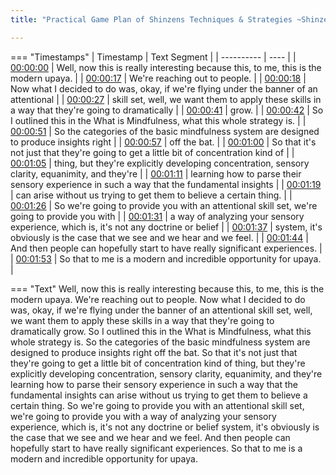```yaml
---
title: "Practical Game Plan of Shinzens Techniques & Strategies ~Shinzen Young"

---
```

=== "Timestamps"
    | Timestamp | Text Segment |
    | ---------- | ----  |
    | [00:00:00](https://www.youtube.com/watch?v=77DrSnpVf2M&t=0) |  Well, now this is really interesting because this, to me, this is the modern upaya. |
    | [00:00:17](https://www.youtube.com/watch?v=77DrSnpVf2M&t=17) |  We're reaching out to people. |
    | [00:00:18](https://www.youtube.com/watch?v=77DrSnpVf2M&t=18) |  Now what I decided to do was, okay, if we're flying under the banner of an attentional |
    | [00:00:27](https://www.youtube.com/watch?v=77DrSnpVf2M&t=27) |  skill set, well, we want them to apply these skills in a way that they're going to dramatically |
    | [00:00:41](https://www.youtube.com/watch?v=77DrSnpVf2M&t=41) |  grow. |
    | [00:00:42](https://www.youtube.com/watch?v=77DrSnpVf2M&t=42) |  So I outlined this in the What is Mindfulness, what this whole strategy is. |
    | [00:00:51](https://www.youtube.com/watch?v=77DrSnpVf2M&t=51) |  So the categories of the basic mindfulness system are designed to produce insights right |
    | [00:00:57](https://www.youtube.com/watch?v=77DrSnpVf2M&t=57) |  off the bat. |
    | [00:01:00](https://www.youtube.com/watch?v=77DrSnpVf2M&t=60) |  So that it's not just that they're going to get a little bit of concentration kind of |
    | [00:01:05](https://www.youtube.com/watch?v=77DrSnpVf2M&t=65) |  thing, but they're explicitly developing concentration, sensory clarity, equanimity, and they're |
    | [00:01:11](https://www.youtube.com/watch?v=77DrSnpVf2M&t=71) |  learning how to parse their sensory experience in such a way that the fundamental insights |
    | [00:01:19](https://www.youtube.com/watch?v=77DrSnpVf2M&t=79) |  can arise without us trying to get them to believe a certain thing. |
    | [00:01:26](https://www.youtube.com/watch?v=77DrSnpVf2M&t=86) |  So we're going to provide you with an attentional skill set, we're going to provide you with |
    | [00:01:31](https://www.youtube.com/watch?v=77DrSnpVf2M&t=91) |  a way of analyzing your sensory experience, which is, it's not any doctrine or belief |
    | [00:01:37](https://www.youtube.com/watch?v=77DrSnpVf2M&t=97) |  system, it's obviously is the case that we see and we hear and we feel. |
    | [00:01:44](https://www.youtube.com/watch?v=77DrSnpVf2M&t=104) |  And then people can hopefully start to have really significant experiences. |
    | [00:01:53](https://www.youtube.com/watch?v=77DrSnpVf2M&t=113) |  So that to me is a modern and incredible opportunity for upaya. |

=== "Text"
     Well, now this is really interesting because this, to me, this is the modern upaya. We're reaching out to people. Now what I decided to do was, okay, if we're flying under the banner of an attentional skill set, well, we want them to apply these skills in a way that they're going to dramatically grow. So I outlined this in the What is Mindfulness, what this whole strategy is. So the categories of the basic mindfulness system are designed to produce insights right off the bat. So that it's not just that they're going to get a little bit of concentration kind of thing, but they're explicitly developing concentration, sensory clarity, equanimity, and they're learning how to parse their sensory experience in such a way that the fundamental insights can arise without us trying to get them to believe a certain thing. So we're going to provide you with an attentional skill set, we're going to provide you with a way of analyzing your sensory experience, which is, it's not any doctrine or belief system, it's obviously is the case that we see and we hear and we feel. And then people can hopefully start to have really significant experiences. So that to me is a modern and incredible opportunity for upaya.